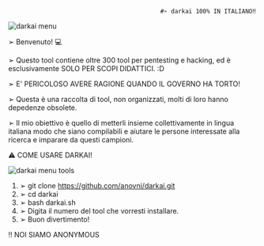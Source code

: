                                               #➢ darkai 100% IN ITALIANO‼️

![darkai menu](https://user-images.githubusercontent.com/78624983/184937018-94326de6-5319-4b2f-94d9-bbb240f868d0.jpg)

➢ Benvenuto! 💻

➢ Questo tool contiene oltre 300 tool per pentesting e hacking, ed è esclusivamente SOLO PER SCOPI DIDATTICI. :D

➢ E' PERICOLOSO AVERE RAGIONE QUANDO IL GOVERNO HA TORTO!

➢ Questa è una raccolta di tool, non organizzati, molti di loro hanno depedenze obsolete.

➢ Il mio obiettivo è quello di metterli insieme collettivamente in lingua italiana modo che siano compilabili e aiutare le persone interessate alla ricerca e imparare da questi campioni.

⚠️ COME USARE DARKAI!

![darkai menu tools](https://user-images.githubusercontent.com/78624983/184938775-fa728293-73e0-42dd-801f-bc78274ea897.jpg)

1) ➢ git clone https://github.com/anovni/darkai.git
2) ➢ cd darkai
3) ➢ bash darkai.sh
4) ➢ Digita il numero del tool che vorresti installare.
5) ➢ Buon divertimento!

‼️ NOI SIAMO ANONYMOUS
